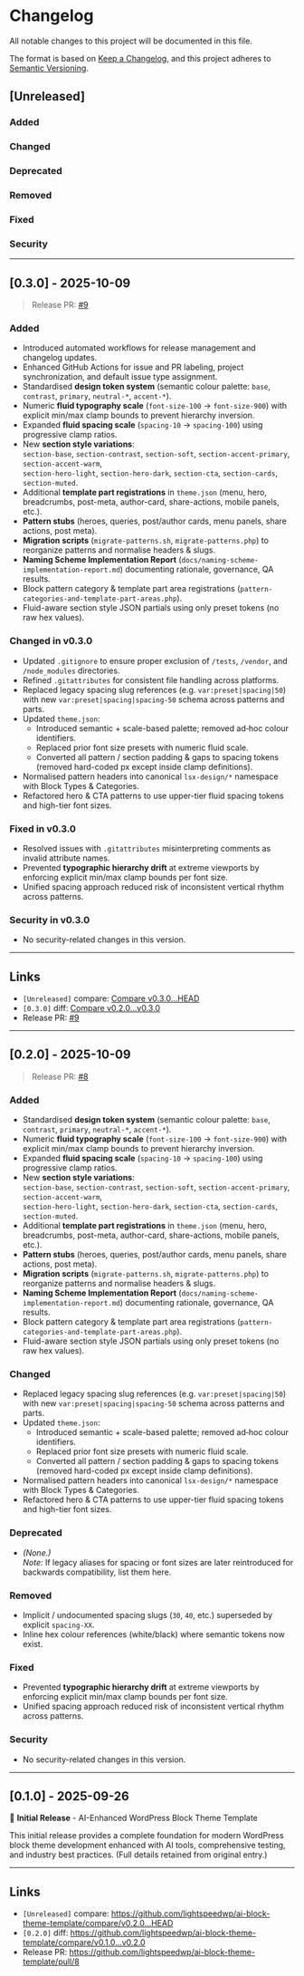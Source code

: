 # Changelog

All notable changes to this project will be documented in this file.

The format is based on [Keep a Changelog](https://keepachangelog.com/en/1.1.0/),
and this project adheres to [Semantic Versioning](https://semver.org/spec/v2.0.0.html).

## [Unreleased]

### Added
### Changed
### Deprecated
### Removed
### Fixed
### Security

---

## [0.3.0] - 2025-10-09

> Release PR: [#9](https://github.com/lightspeedwp/ai-block-theme-template/pull/9)

### Added

- Introduced automated workflows for release management and changelog updates.
- Enhanced GitHub Actions for issue and PR labeling, project synchronization, and default issue type assignment.
- Standardised **design token system** (semantic colour palette: `base`, `contrast`, `primary`, `neutral-*`, `accent-*`).
- Numeric **fluid typography scale** (`font-size-100` → `font-size-900`) with explicit min/max clamp bounds to prevent hierarchy inversion.
- Expanded **fluid spacing scale** (`spacing-10` → `spacing-100`) using progressive clamp ratios.
- New **section style variations**:  
  `section-base`, `section-contrast`, `section-soft`, `section-accent-primary`, `section-accent-warm`,  
  `section-hero-light`, `section-hero-dark`, `section-cta`, `section-cards`, `section-muted`.
- Additional **template part registrations** in `theme.json` (menu, hero, breadcrumbs, post-meta, author-card, share-actions, mobile panels, etc.).
- **Pattern stubs** (heroes, queries, post/author cards, menu panels, share actions, post meta).
- **Migration scripts** (`migrate-patterns.sh`, `migrate-patterns.php`) to reorganize patterns and normalise headers & slugs.
- **Naming Scheme Implementation Report** (`docs/naming-scheme-implementation-report.md`) documenting rationale, governance, QA results.
- Block pattern category & template part area registrations (`pattern-categories-and-template-part-areas.php`).
- Fluid-aware section style JSON partials using only preset tokens (no raw hex values).

### Changed in v0.3.0

- Updated `.gitignore` to ensure proper exclusion of `/tests`, `/vendor`, and `/node_modules` directories.
- Refined `.gitattributes` for consistent file handling across platforms.
- Replaced legacy spacing slug references (e.g. `var:preset|spacing|50`) with new `var:preset|spacing|spacing-50` schema across patterns and parts.
- Updated `theme.json`:
  - Introduced semantic + scale-based palette; removed ad‑hoc colour identifiers.
  - Replaced prior font size presets with numeric fluid scale.
  - Converted all pattern / section padding & gaps to spacing tokens (removed hard-coded px except inside clamp definitions).
- Normalised pattern headers into canonical `lsx-design/*` namespace with Block Types & Categories.
- Refactored hero & CTA patterns to use upper-tier fluid spacing tokens and high-tier font sizes.

### Fixed in v0.3.0

- Resolved issues with `.gitattributes` misinterpreting comments as invalid attribute names.
- Prevented **typographic hierarchy drift** at extreme viewports by enforcing explicit min/max clamp bounds per font size.
- Unified spacing approach reduced risk of inconsistent vertical rhythm across patterns.

### Security in v0.3.0

- No security-related changes in this version.

---

## Links

- `[Unreleased]` compare: [Compare v0.3.0...HEAD](https://github.com/lightspeedwp/ai-block-theme-template/compare/v0.3.0...HEAD)
- `[0.3.0]` diff: [Compare v0.2.0...v0.3.0](https://github.com/lightspeedwp/ai-block-theme-template/compare/v0.2.0...v0.3.0)
- Release PR: [#9](https://github.com/lightspeedwp/ai-block-theme-template/pull/9)

---

## [0.2.0] - 2025-10-09

> Release PR: [#8](https://github.com/lightspeedwp/ai-block-theme-template/pull/8)

### Added
- Standardised **design token system** (semantic colour palette: `base`, `contrast`, `primary`, `neutral-*`, `accent-*`).
- Numeric **fluid typography scale** (`font-size-100` → `font-size-900`) with explicit min/max clamp bounds to prevent hierarchy inversion.
- Expanded **fluid spacing scale** (`spacing-10` → `spacing-100`) using progressive clamp ratios.
- New **section style variations**:  
  `section-base`, `section-contrast`, `section-soft`, `section-accent-primary`, `section-accent-warm`,  
  `section-hero-light`, `section-hero-dark`, `section-cta`, `section-cards`, `section-muted`.
- Additional **template part registrations** in `theme.json` (menu, hero, breadcrumbs, post-meta, author-card, share-actions, mobile panels, etc.).
- **Pattern stubs** (heroes, queries, post/author cards, menu panels, share actions, post meta).
- **Migration scripts** (`migrate-patterns.sh`, `migrate-patterns.php`) to reorganize patterns and normalise headers & slugs.
- **Naming Scheme Implementation Report** (`docs/naming-scheme-implementation-report.md`) documenting rationale, governance, QA results.
- Block pattern category & template part area registrations (`pattern-categories-and-template-part-areas.php`).
- Fluid-aware section style JSON partials using only preset tokens (no raw hex values).

### Changed
- Replaced legacy spacing slug references (e.g. `var:preset|spacing|50`) with new `var:preset|spacing|spacing-50` schema across patterns and parts.
- Updated `theme.json`:
  - Introduced semantic + scale-based palette; removed ad‑hoc colour identifiers.
  - Replaced prior font size presets with numeric fluid scale.
  - Converted all pattern / section padding & gaps to spacing tokens (removed hard-coded px except inside clamp definitions).
- Normalised pattern headers into canonical `lsx-design/*` namespace with Block Types & Categories.
- Refactored hero & CTA patterns to use upper-tier fluid spacing tokens and high-tier font sizes.

### Deprecated
- *(None.)*  
  *Note:* If legacy aliases for spacing or font sizes are later reintroduced for backwards compatibility, list them here.

### Removed
- Implicit / undocumented spacing slugs (`30`, `40`, etc.) superseded by explicit `spacing-XX`.
- Inline hex colour references (white/black) where semantic tokens now exist.

### Fixed
- Prevented **typographic hierarchy drift** at extreme viewports by enforcing explicit min/max clamp bounds per font size.
- Unified spacing approach reduced risk of inconsistent vertical rhythm across patterns.

### Security
- No security-related changes in this version.

---

## [0.1.0] - 2025-09-26

🎉 **Initial Release** - AI-Enhanced WordPress Block Theme Template

This initial release provides a complete foundation for modern WordPress block theme development enhanced with AI tools, comprehensive testing, and industry best practices. (Full details retained from original entry.)

---

## Links

- `[Unreleased]` compare: https://github.com/lightspeedwp/ai-block-theme-template/compare/v0.2.0...HEAD
- `[0.2.0]` diff: https://github.com/lightspeedwp/ai-block-theme-template/compare/v0.1.0...v0.2.0
- Release PR: https://github.com/lightspeedwp/ai-block-theme-template/pull/8
